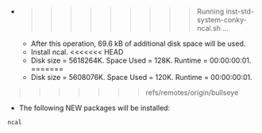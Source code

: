 * >>>>>>>>> Running inst-std-system-conky-ncal.sh ...
  * After this operation, 69.6 kB of additional disk space will be used.
  * Install ncal.
<<<<<<< HEAD
  * Disk size = 5618264K. Space Used = 128K. Runtime = 00:00:00:01.
=======
  * Disk size = 5608076K. Space Used = 120K. Runtime = 00:00:00:01.
>>>>>>> refs/remotes/origin/bullseye
  * The following NEW packages will be installed:
  ```bash
ncal
  ```

